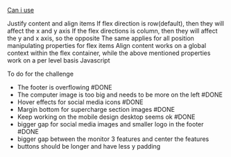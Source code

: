 [Can i use](https://caniuse.com)

Justify content and align items
If flex direction is row(default), then they will affect the x and y axis 
If the flex directions is column, then they will affect the y and x axis, so the opposite
The same applies for all position manipulating properties for flex items
Align content works on a global context within the flex container, while the above mentioned properties work on a per level basis
Javascript 


To do for the challenge
- The footer is overflowing #DONE 
- The computer image is too big and needs to be more on the left #DONE 
- Hover effects for social media icons #DONE 
- Margin bottom for supercharge section images #DONE 
- Keep working on the mobile design desktop seems ok #DONE 
- bigger gap for social media images and smaller logo in the footer #DONE 
- bigger gap between the monitor 3 features and center the features
- buttons should be longer and have less y padding


